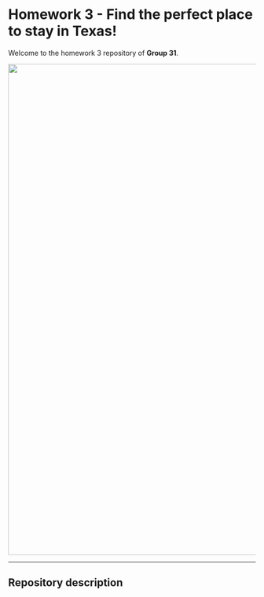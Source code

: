 # Homework 3 - Find the perfect place to stay in Texas!

Welcome to the homework 3 repository of <b>Group 31</b>.

<img src = "https://camo.githubusercontent.com/4a40a894279c877371ec42d0af5946631b5ff7cb/68747470733a2f2f68642e7475646f63646e2e6e65742f3733313038353f773d36343626683d323834" width = "1000">


***

## Repository description
